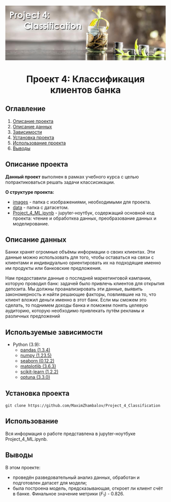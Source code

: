 ![](./images/pr_4_logo.jpg)
# <center> Проект 4: Классификация клиентов банка </center>

## Оглавление
1. [Описание проекта](#Описание-проекта)
2. [Описание данных](#Описание-данных)
3. [Зависимости](#Зависимости)
4. [Установка проекта](#Установка-проекта)
5. [Использование проекта](#Использование-проекта)
6. [Выводы](Использование-проекта)

## Описание проекта

**Данный проект** выполнен в рамках учебного курса с целью попрактиковаться решать задачи классисикации.

**О структуре проекта:**
* [images](./images) - папка с изображениями, необходимыми для проекта.
* [data](./data) - папка с датасетом.
* [Project_4_ML.ipynb](./EDA_Project_3_model_FINAL.ipynb) - jupyter-ноутбук, содержащий основной код проекта: чтение и обработкеа данных, преобразование данных и моделирование.


## Описание данных
Банки хранят огромные объёмы информации о своих клиентах. Эти данные можно использовать для того, чтобы оставаться на связи с клиентами и индивидуально ориентировать их на подходящие именно им продукты или банковские предложения.

Нам предоставили данные о последней маркетинговой кампании, которую проводил банк: задачей было привлечь клиентов для открытия депозита. Мы должны проанализировать эти данные, выявить закономерность и найти решающие факторы, повлиявшие на то, что клиент вложил деньги именно в этот банк. Если мы сможем это сделать, то поднимем доходы банка и поможем понять целевую аудиторию, которую необходимо привлекать путём рекламы и различных предложений

## Используемые зависимости
* Python (3.9):
    * [pandas (1.3.4)](https://pandas.pydata.org)
    * [numpy (1.23.5)](https://pypi.org/project/psycopg2/)
    * [seaborn (0.12.2)](https://plotly.com/python/)
    * [matplotlib (3.6.3)](https://matplotlib.org/)
    * [scikit-learn (1.2.2)](https://scikit-learn.org/stable/index.html)
    * [optuna (3.3.0)](https://optuna.readthedocs.io/en/stable/)

## Установка проекта
```
git clone https://github.com/MaximZhambalov/Project_4_Classification
```

## Использование
Вся информация о работе представлена в jupyter-ноутбуке Project_4_ML.ipynb.

## Выводы
В этом проекте:
- проведён разведовательный анализ данных, обработан и подготовлен датасет для модели;
- была построена модель, предсказывающая, откроет ли клиент счёт в банке. Финальное значение метрики ($F_1$) - 0.826.
